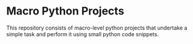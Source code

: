 # Macro Python Projects
This repository consists of macro-level python projects that undertake a simple task and perform it using small python code snippets.
